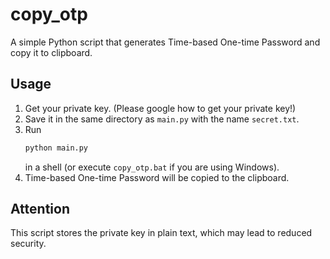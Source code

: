 # copy_otp

A simple Python script that generates Time-based One-time Password and copy it to clipboard.

## Usage

1. Get your private key. (Please google how to get your private key!)
2. Save it in the same directory as `main.py` with the name `secret.txt`.
3. Run
   ```sh
   python main.py
   ```
   in a shell (or execute `copy_otp.bat` if you are using Windows).
4. Time-based One-time Password will be copied to the clipboard.

## Attention

This script stores the private key in plain text, which may lead to reduced security.